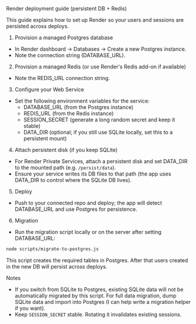 Render deployment guide (persistent DB + Redis)

This guide explains how to set up Render so your users and sessions are persisted across deploys.

1) Provision a managed Postgres database
- In Render dashboard -> Databases -> Create a new Postgres instance.
- Note the connection string (DATABASE_URL).

2) Provision a managed Redis (or use Render's Redis add-on if available)
- Note the REDIS_URL connection string.

3) Configure your Web Service
- Set the following environment variables for the service:
  - DATABASE_URL (from the Postgres instance)
  - REDIS_URL (from the Redis instance)
  - SESSION_SECRET (generate a long random secret and keep it stable)
  - DATA_DIR (optional; if you still use SQLite locally, set this to a persistent mount)

4) Attach persistent disk (if you keep SQLite)
- For Render Private Services, attach a persistent disk and set DATA_DIR to the mounted path (e.g. `/persist/data`).
- Ensure your service writes its DB files to that path (the app uses DATA_DIR to control where the SQLite DB lives).

5) Deploy
- Push to your connected repo and deploy; the app will detect DATABASE_URL and use Postgres for persistence.

6) Migration
- Run the migration script locally or on the server after setting DATABASE_URL:

```bash
node scripts/migrate-to-postgres.js
```

This script creates the required tables in Postgres. After that users created in the new DB will persist across deploys.

Notes
- If you switch from SQLite to Postgres, existing SQLite data will not be automatically migrated by this script. For full data migration, dump SQLite data and import into Postgres (I can help write a migration helper if you want).
- Keep `SESSION_SECRET` stable. Rotating it invalidates existing sessions.
